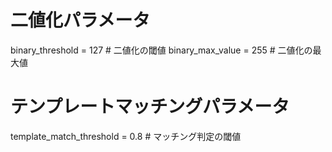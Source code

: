# 二値化パラメータ
binary_threshold = 127  # 二値化の閾値
binary_max_value = 255  # 二値化の最大値

# テンプレートマッチングパラメータ
template_match_threshold = 0.8  # マッチング判定の閾値
